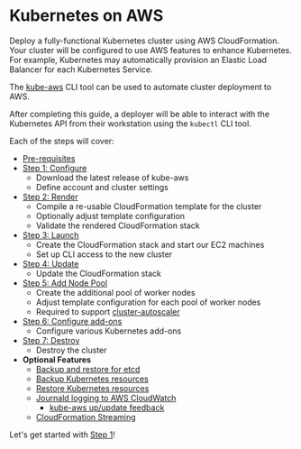 # Kubernetes on AWS

Deploy a fully-functional Kubernetes cluster using AWS CloudFormation. Your cluster will be configured to use AWS features to enhance Kubernetes. For example, Kubernetes may automatically provision an Elastic Load Balancer for each Kubernetes Service.

The [kube-aws](https://github.com/kubernetes-incubator/kube-aws/releases) CLI tool can be used to automate cluster deployment to AWS.

After completing this guide, a deployer will be able to interact with the Kubernetes API from their workstation using the `kubectl` CLI tool.

Each of the steps will cover:

* [Pre-requisites][getting-started-prerequisites.md]
* [Step 1: Configure][getting-started-step-1]
  * Download the latest release of kube-aws
  * Define account and cluster settings
* [Step 2: Render][getting-started-step-2]
  * Compile a re-usable CloudFormation template for the cluster
  * Optionally adjust template configuration
  * Validate the rendered CloudFormation stack
* [Step 3: Launch][getting-started-step-3]
  * Create the CloudFormation stack and start our EC2 machines
  * Set up CLI access to the new cluster
* [Step 4: Update][getting-started-step-4]
  * Update the CloudFormation stack
* [Step 5: Add Node Pool][getting-started-step-5]
  * Create the additional pool of worker nodes
  * Adjust template configuration for each pool of worker nodes
  * Required to support [cluster-autoscaler](https://github.com/kubernetes/contrib/tree/master/cluster-autoscaler)
* [Step 6: Configure add-ons][getting-started-step-6]
  * Configure various Kubernetes add-ons
* [Step 7: Destroy][getting-started-step-7]
  * Destroy the cluster
* **Optional Features**
  * [Backup and restore for etcd](../advanced-topics/etcd-backup-and-restore.md)
  * [Backup Kubernetes resources](../advanced-topics/cluster-resource-backup.md)
  * [Restore Kubernetes resources](/contrib/cluster-backup/README.md)
  * [Journald logging to AWS CloudWatch](/Documentation/kubernetes-on-aws-journald-cloudwatch-logs.md)
    * [kube-aws up/update feedback](/Documentation/kubernetes-on-aws-journald-cloudwatch-logs.md)
  * [CloudFormation Streaming](/Documentation/kubernetes-on-aws-cloudformation-streaming.md)


Let's get started with [Step 1](step-1-configure.md)!

[getting-started-prerequisites.md]: prerequisites.md
[getting-started-step-1]: step-1-configure.md
[getting-started-step-2]: step-2-render.md
[getting-started-step-3]: step-3-launch.md
[getting-started-step-4]: step-4-update.md
[getting-started-step-5]: step-5-add-node-pool.md
[getting-started-step-6]: step-6-configure-add-ons.md
[getting-started-step-7]: step-7-destroy.md
